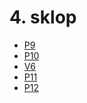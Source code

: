 # 4. sklop

- <a href="https://github.com/mindOfCaspian/zapiski/tree/main/tpo/IV_sklop/P9">P9</a>
- <a href="https://github.com/mindOfCaspian/zapiski/tree/main/tpo/IV_sklop/P10">P10</a>
- <a href="https://github.com/mindOfCaspian/zapiski/tree/main/tpo/IV_sklop/V6">V6</a>
- <a href="https://github.com/mindOfCaspian/zapiski/tree/main/tpo/IV_sklop/P11">P11</a>
- <a href="https://github.com/mindOfCaspian/zapiski/tree/main/tpo/IV_sklop/p12">P12</a>